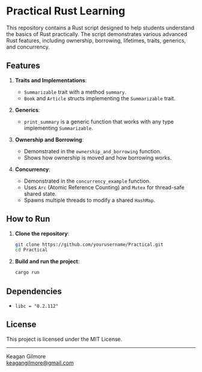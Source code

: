 # Practical Rust Learning

This repository contains a Rust script designed to help students understand the basics of Rust practically. The script demonstrates various advanced Rust features, including ownership, borrowing, lifetimes, traits, generics, and concurrency.

## Features

1. **Traits and Implementations**:
    - `Summarizable` trait with a method `summary`.
    - `Book` and `Article` structs implementing the `Summarizable` trait.

2. **Generics**:
    - `print_summary` is a generic function that works with any type implementing `Summarizable`.

3. **Ownership and Borrowing**:
    - Demonstrated in the `ownership_and_borrowing` function.
    - Shows how ownership is moved and how borrowing works.

4. **Concurrency**:
    - Demonstrated in the `concurrency_example` function.
    - Uses `Arc` (Atomic Reference Counting) and `Mutex` for thread-safe shared state.
    - Spawns multiple threads to modify a shared `HashMap`.

## How to Run

1. **Clone the repository**:
   ```sh
   git clone https://github.com/yourusername/Practical.git
   cd Practical
   ```

2. **Build and run the project**:
   ```sh
   cargo run
   ```

## Dependencies

- `libc = "0.2.112"`

## License

This project is licensed under the MIT License.

---

Keagan Gilmore  
keagangilmore@gmail.com